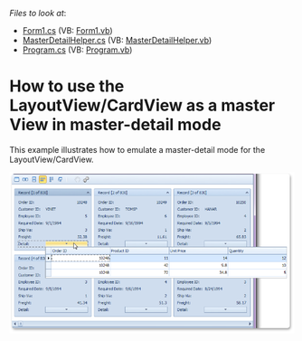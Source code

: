 <!-- default file list -->
*Files to look at*:

* [Form1.cs](./CS/WindowsApplication3/Form1.cs) (VB: [Form1.vb](./VB/WindowsApplication3/Form1.vb))
* [MasterDetailHelper.cs](./CS/WindowsApplication3/MasterDetailHelper.cs) (VB: [MasterDetailHelper.vb](./VB/WindowsApplication3/MasterDetailHelper.vb))
* [Program.cs](./CS/WindowsApplication3/Program.cs) (VB: [Program.vb](./VB/WindowsApplication3/Program.vb))
<!-- default file list end -->
# How to use the LayoutView/CardView as a master View in master-detail mode


<p>This example illustrates how to emulate a master-detail mode for the LayoutView/CardView.</p><p><img src="https://raw.githubusercontent.com/DevExpress-Examples/how-to-use-the-layoutview-cardview-as-a-master-view-in-master-detail-mode-e2428/9.1.11+/media/7fdd870d-bd2c-415f-87a4-fedfc5fb216b.png"></p>

<br/>


